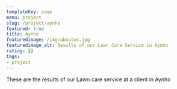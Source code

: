 ```yaml
---
templateKey: page
menu: project
slug: /project/aynho
featured: true
title: Aynho
featuredimage: /img/aboutus.jpg
featuredimage_alt: Results of our Lawn Care Service in Aynho
rating: []
tags:
- project
---
```

These are the results of our Lawn care service at a client in Aynho


